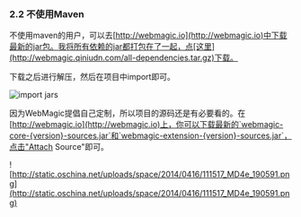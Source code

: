 ### 2.2 不使用Maven

不使用maven的用户，可以去[http://webmagic.io](http://webmagic.io)中下载最新的jar包。我将所有依赖的jar都打包在了一起，点[这里](http://webmagic.qiniudn.com/all-dependencies.tar.gz)下载。

下载之后进行解压，然后在项目中import即可。

![import jars](http://static.oschina.net/uploads/space/2014/0403/102848_ETcU_190591.png)

因为WebMagic提倡自己定制，所以项目的源码还是有必要看的。在[http://webmagic.io](http://webmagic.io)上，你可以下载最新的`webmagic-core-{version}-sources.jar`和`webmagic-extension-{version}-sources.jar`，点击"Attach Source"即可。

![http://static.oschina.net/uploads/space/2014/0416/111517_MD4e_190591.png](http://static.oschina.net/uploads/space/2014/0416/111517_MD4e_190591.png)